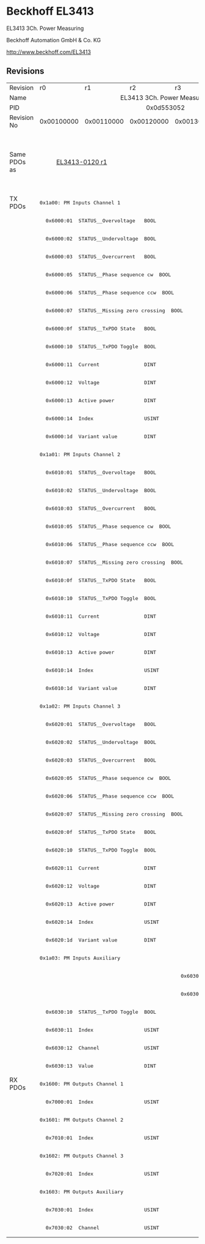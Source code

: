 # Beckhoff EL3413

EL3413 3Ch. Power Measuring

Beckhoff Automation GmbH & Co. KG

http://www.beckhoff.com/EL3413

## Revisions
<table>
<tr >
<td>Revision</td>
<td><div class="foo">r0</div></td>
<td><div class="foo">r1</div></td>
<td><div class="foo">r2</div></td>
<td><div class="foo">r3</div></td>
<td><div class="foo">r4</div></td>
</tr>
<tr >
<td>Name</td>
<td colspan=5 align="center"><div class="foo">EL3413 3Ch. Power Measuring</div></td>
</tr>
<tr >
<td>PID</td>
<td colspan=5 align="center"><div class="foo">0x0d553052</div></td>
</tr>
<tr >
<td>Revision No</td>
<td>0x00100000</td>
<td>0x00110000</td>
<td>0x00120000</td>
<td>0x00130000</td>
<td>0x00140000</td>
</tr>
<tr >
<td>Same PDOs as</td>
<td colspan=2 align="center"><a href="EL3413-0120">EL3413-0120 r1</a></td>
<td></td>
<td colspan=2 align="center"><a href="EL3413-0001">EL3413-0001 r0</a><br/><a href="EL3413-0001">EL3413-0001 r1</a><br/><a href="EL3413-0001">EL3413-0001 r2</a><br/><a href="EL3413-0120">EL3413-0120 r2</a><br/><a href="EL3413-0120">EL3413-0120 r3</a><br/><a href="EL3433">EL3433 r0</a><br/><a href="EL3433">EL3433 r1</a><br/><a href="EL3433">EL3433 r2</a></td>
</tr>
<tr class="txpdo pdosection">
<td rowspan=49 valign=top>TX PDOs</td>
<td colspan=5 align="left"><pre>0x1a00: PM Inputs Channel 1</pre></td>
<td></td>
</tr>
<tr class="txpdo">
<td colspan=5 align="left"><pre>  0x6000:01  STATUS__Overvoltage   BOOL</pre></td>
</tr>
<tr class="txpdo">
<td colspan=5 align="left"><pre>  0x6000:02  STATUS__Undervoltage  BOOL</pre></td>
</tr>
<tr class="txpdo">
<td colspan=5 align="left"><pre>  0x6000:03  STATUS__Overcurrent   BOOL</pre></td>
</tr>
<tr class="txpdo">
<td colspan=5 align="left"><pre>  0x6000:05  STATUS__Phase sequence cw  BOOL</pre></td>
</tr>
<tr class="txpdo">
<td colspan=5 align="left"><pre>  0x6000:06  STATUS__Phase sequence ccw  BOOL</pre></td>
</tr>
<tr class="txpdo">
<td colspan=5 align="left"><pre>  0x6000:07  STATUS__Missing zero crossing  BOOL</pre></td>
</tr>
<tr class="txpdo">
<td colspan=5 align="left"><pre>  0x6000:0f  STATUS__TxPDO State   BOOL</pre></td>
</tr>
<tr class="txpdo">
<td colspan=5 align="left"><pre>  0x6000:10  STATUS__TxPDO Toggle  BOOL</pre></td>
</tr>
<tr class="txpdo">
<td colspan=5 align="left"><pre>  0x6000:11  Current               DINT</pre></td>
</tr>
<tr class="txpdo">
<td colspan=5 align="left"><pre>  0x6000:12  Voltage               DINT</pre></td>
</tr>
<tr class="txpdo">
<td colspan=5 align="left"><pre>  0x6000:13  Active power          DINT</pre></td>
</tr>
<tr class="txpdo">
<td colspan=5 align="left"><pre>  0x6000:14  Index                 USINT</pre></td>
</tr>
<tr class="txpdo">
<td colspan=5 align="left"><pre>  0x6000:1d  Variant value         DINT</pre></td>
</tr>
<tr class="txpdo pdosection">
<td colspan=5 align="left"><pre>0x1a01: PM Inputs Channel 2</pre></td>
</tr>
<tr class="txpdo">
<td colspan=5 align="left"><pre>  0x6010:01  STATUS__Overvoltage   BOOL</pre></td>
</tr>
<tr class="txpdo">
<td colspan=5 align="left"><pre>  0x6010:02  STATUS__Undervoltage  BOOL</pre></td>
</tr>
<tr class="txpdo">
<td colspan=5 align="left"><pre>  0x6010:03  STATUS__Overcurrent   BOOL</pre></td>
</tr>
<tr class="txpdo">
<td colspan=5 align="left"><pre>  0x6010:05  STATUS__Phase sequence cw  BOOL</pre></td>
</tr>
<tr class="txpdo">
<td colspan=5 align="left"><pre>  0x6010:06  STATUS__Phase sequence ccw  BOOL</pre></td>
</tr>
<tr class="txpdo">
<td colspan=5 align="left"><pre>  0x6010:07  STATUS__Missing zero crossing  BOOL</pre></td>
</tr>
<tr class="txpdo">
<td colspan=5 align="left"><pre>  0x6010:0f  STATUS__TxPDO State   BOOL</pre></td>
</tr>
<tr class="txpdo">
<td colspan=5 align="left"><pre>  0x6010:10  STATUS__TxPDO Toggle  BOOL</pre></td>
</tr>
<tr class="txpdo">
<td colspan=5 align="left"><pre>  0x6010:11  Current               DINT</pre></td>
</tr>
<tr class="txpdo">
<td colspan=5 align="left"><pre>  0x6010:12  Voltage               DINT</pre></td>
</tr>
<tr class="txpdo">
<td colspan=5 align="left"><pre>  0x6010:13  Active power          DINT</pre></td>
</tr>
<tr class="txpdo">
<td colspan=5 align="left"><pre>  0x6010:14  Index                 USINT</pre></td>
</tr>
<tr class="txpdo">
<td colspan=5 align="left"><pre>  0x6010:1d  Variant value         DINT</pre></td>
</tr>
<tr class="txpdo pdosection">
<td colspan=5 align="left"><pre>0x1a02: PM Inputs Channel 3</pre></td>
</tr>
<tr class="txpdo">
<td colspan=5 align="left"><pre>  0x6020:01  STATUS__Overvoltage   BOOL</pre></td>
</tr>
<tr class="txpdo">
<td colspan=5 align="left"><pre>  0x6020:02  STATUS__Undervoltage  BOOL</pre></td>
</tr>
<tr class="txpdo">
<td colspan=5 align="left"><pre>  0x6020:03  STATUS__Overcurrent   BOOL</pre></td>
</tr>
<tr class="txpdo">
<td colspan=5 align="left"><pre>  0x6020:05  STATUS__Phase sequence cw  BOOL</pre></td>
</tr>
<tr class="txpdo">
<td colspan=5 align="left"><pre>  0x6020:06  STATUS__Phase sequence ccw  BOOL</pre></td>
</tr>
<tr class="txpdo">
<td colspan=5 align="left"><pre>  0x6020:07  STATUS__Missing zero crossing  BOOL</pre></td>
</tr>
<tr class="txpdo">
<td colspan=5 align="left"><pre>  0x6020:0f  STATUS__TxPDO State   BOOL</pre></td>
</tr>
<tr class="txpdo">
<td colspan=5 align="left"><pre>  0x6020:10  STATUS__TxPDO Toggle  BOOL</pre></td>
</tr>
<tr class="txpdo">
<td colspan=5 align="left"><pre>  0x6020:11  Current               DINT</pre></td>
</tr>
<tr class="txpdo">
<td colspan=5 align="left"><pre>  0x6020:12  Voltage               DINT</pre></td>
</tr>
<tr class="txpdo">
<td colspan=5 align="left"><pre>  0x6020:13  Active power          DINT</pre></td>
</tr>
<tr class="txpdo">
<td colspan=5 align="left"><pre>  0x6020:14  Index                 USINT</pre></td>
</tr>
<tr class="txpdo">
<td colspan=5 align="left"><pre>  0x6020:1d  Variant value         DINT</pre></td>
</tr>
<tr class="txpdo pdosection">
<td colspan=5 align="left"><pre>0x1a03: PM Inputs Auxiliary</pre></td>
</tr>
<tr class="txpdo">
<td colspan=3 align="left"></td>
<td colspan=2 align="left"><pre>  0x6030:03  STATUS__Overcurrent   BOOL</pre></td>
</tr>
<tr class="txpdo">
<td colspan=3 align="left"></td>
<td colspan=2 align="left"><pre>  0x6030:0f  STATUS__TxPDO State   BOOL</pre></td>
</tr>
<tr class="txpdo">
<td colspan=5 align="left"><pre>  0x6030:10  STATUS__TxPDO Toggle  BOOL</pre></td>
</tr>
<tr class="txpdo">
<td colspan=5 align="left"><pre>  0x6030:11  Index                 USINT</pre></td>
</tr>
<tr class="txpdo">
<td colspan=5 align="left"><pre>  0x6030:12  Channel               USINT</pre></td>
</tr>
<tr class="txpdo">
<td colspan=5 align="left"><pre>  0x6030:13  Value                 DINT</pre></td>
</tr>
<tr class="rxpdo pdosection">
<td rowspan=9 valign=top>RX PDOs</td>
<td colspan=5 align="left"><pre>0x1600: PM Outputs Channel 1</pre></td>
<td></td>
</tr>
<tr class="rxpdo">
<td colspan=5 align="left"><pre>  0x7000:01  Index                 USINT</pre></td>
</tr>
<tr class="rxpdo pdosection">
<td colspan=5 align="left"><pre>0x1601: PM Outputs Channel 2</pre></td>
</tr>
<tr class="rxpdo">
<td colspan=5 align="left"><pre>  0x7010:01  Index                 USINT</pre></td>
</tr>
<tr class="rxpdo pdosection">
<td colspan=5 align="left"><pre>0x1602: PM Outputs Channel 3</pre></td>
</tr>
<tr class="rxpdo">
<td colspan=5 align="left"><pre>  0x7020:01  Index                 USINT</pre></td>
</tr>
<tr class="rxpdo pdosection">
<td colspan=5 align="left"><pre>0x1603: PM Outputs Auxiliary</pre></td>
</tr>
<tr class="rxpdo">
<td colspan=5 align="left"><pre>  0x7030:01  Index                 USINT</pre></td>
</tr>
<tr class="rxpdo">
<td colspan=5 align="left"><pre>  0x7030:02  Channel               USINT</pre></td>
</tr>
</table>
